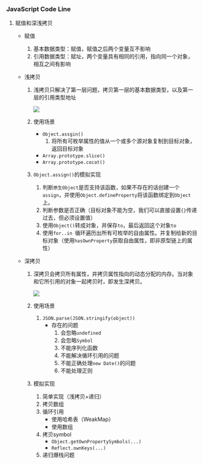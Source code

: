 ### JavaScript Code Line

1. 赋值和深浅拷贝

   - 赋值

     1. 基本数据类型：赋值，赋值之后两个变量互不影响
     2. 引用数据类型：赋址，两个变量具有相同的引用，指向同一个对象，相互之间有影响

   - 浅拷贝

     1. 浅拷贝只解决了第一层问题，拷贝第一层的基本数据类型，以及第一层的引用类型地址

        ![](http://resource.muyiy.cn/image/2019-07-24-060221.png)
        

     2. 使用场景

        - `Object.assgin()`
          1. 将所有可枚举属性的值从一个或多个源对象复制到目标对象，返回目标对象
        - `Array.prototype.slice()`
        - `Array.prototype.cocat()`

     3. `Object.assign()`的模拟实现

        1. 判断`原生Object`是否支持该函数，如果不存在的话创建一个`assign`，并使用`Object.defineProperty`将该函数绑定到`Object`上。
        2. 判断参数是否正确（目标对象不能为空，我们可以直接设置`{}`传递过去，但必须设置值）
        3. 使用`Object()`转成对象，并保存`to`，最后返回这个对象`to`
        4. 使用`for..in `循环遍历出所有可枚举的自由属性。并复制给新的目标对象（使用`hasOwnProperty`获取自由属性，即非原型链上的属性）

   - 深拷贝

     1. 深拷贝会拷贝所有属性，并拷贝属性指向的动态分配的内存。当对象和它所引用的对象一起拷贝时，即发生深拷贝。

        ![](http://resource.muyiy.cn/image/2019-07-24-060222.png)

        

     2. 使用场景

        1. `JSON.parse(JSON.stringify(object))`
           - 存在的问题
             1. 会忽略`undefined`
             2. 会忽略`Symbol`
             3. 不能序列化函数
             4. 不能解决循环引用的问题
             5.  不能正确处理`new Date()`的问题
             6. 不能处理正则

     3. 模拟实现

        1. 简单实现（浅拷贝+递归）
        2. 拷贝数组
        3. 循环引用
           - 使用哈希表（WeakMap）
           - 使用数组
        4. 拷贝symbol
           - `Object.getOwnPropertySymbols(...)`
           - `Reflect.ownKeys(...)`
        5. 递归爆栈问题

   

